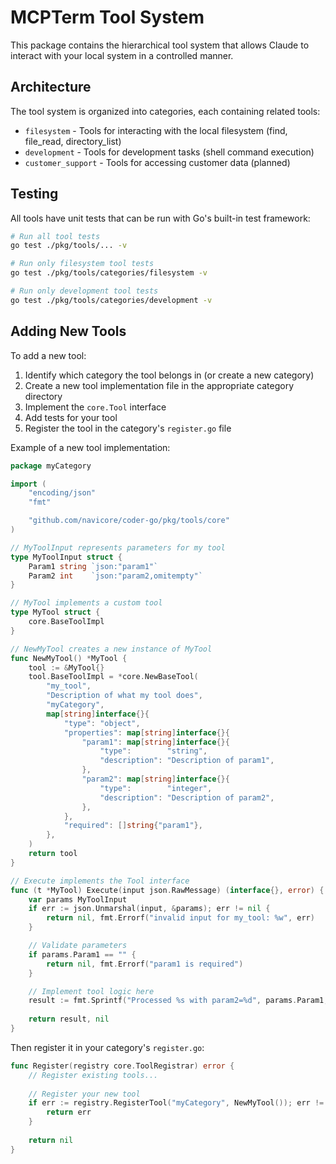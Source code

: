 # MCPTerm Tool System

This package contains the hierarchical tool system that allows Claude to interact with your local system in a controlled manner.

## Architecture

The tool system is organized into categories, each containing related tools:

- `filesystem` - Tools for interacting with the local filesystem (find, file_read, directory_list)
- `development` - Tools for development tasks (shell command execution)
- `customer_support` - Tools for accessing customer data (planned)

## Testing

All tools have unit tests that can be run with Go's built-in test framework:

```bash
# Run all tool tests
go test ./pkg/tools/... -v

# Run only filesystem tool tests
go test ./pkg/tools/categories/filesystem -v

# Run only development tool tests
go test ./pkg/tools/categories/development -v
```

## Adding New Tools

To add a new tool:

1. Identify which category the tool belongs in (or create a new category)
2. Create a new tool implementation file in the appropriate category directory
3. Implement the `core.Tool` interface
4. Add tests for your tool
5. Register the tool in the category's `register.go` file

Example of a new tool implementation:

```go
package myCategory

import (
	"encoding/json"
	"fmt"

	"github.com/navicore/coder-go/pkg/tools/core"
)

// MyToolInput represents parameters for my tool
type MyToolInput struct {
	Param1 string `json:"param1"`
	Param2 int    `json:"param2,omitempty"`
}

// MyTool implements a custom tool
type MyTool struct {
	core.BaseToolImpl
}

// NewMyTool creates a new instance of MyTool
func NewMyTool() *MyTool {
	tool := &MyTool{}
	tool.BaseToolImpl = *core.NewBaseTool(
		"my_tool",
		"Description of what my tool does",
		"myCategory",
		map[string]interface{}{
			"type": "object",
			"properties": map[string]interface{}{
				"param1": map[string]interface{}{
					"type":        "string",
					"description": "Description of param1",
				},
				"param2": map[string]interface{}{
					"type":        "integer",
					"description": "Description of param2",
				},
			},
			"required": []string{"param1"},
		},
	)
	return tool
}

// Execute implements the Tool interface
func (t *MyTool) Execute(input json.RawMessage) (interface{}, error) {
	var params MyToolInput
	if err := json.Unmarshal(input, &params); err != nil {
		return nil, fmt.Errorf("invalid input for my_tool: %w", err)
	}

	// Validate parameters
	if params.Param1 == "" {
		return nil, fmt.Errorf("param1 is required")
	}

	// Implement tool logic here
	result := fmt.Sprintf("Processed %s with param2=%d", params.Param1, params.Param2)
	
	return result, nil
}
```

Then register it in your category's `register.go`:

```go
func Register(registry core.ToolRegistrar) error {
	// Register existing tools...
	
	// Register your new tool
	if err := registry.RegisterTool("myCategory", NewMyTool()); err != nil {
		return err
	}
	
	return nil
}
```
